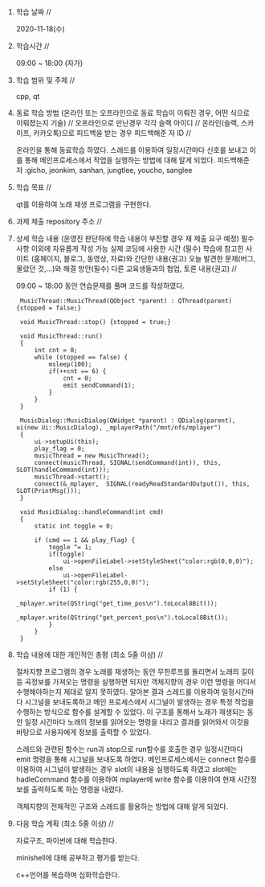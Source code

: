 1. 학습 날짜 // 

    2020-11-18(수)
 
2. 학습시간 // 

    09:00 ~ 18:00 (자가)
    
3. 학습 범위 및 주제 // 
    
    cpp, qt

4. 동료 학습 방법 (온라인 또는 오프라인으로 동료 학습이 이뤄진 경우, 어떤 식으로 이뤄졌는지 기술) // 오프라인으로 만난경우 각각 슬랙 아이디 // 온라인(슬랙, 스카이프, 카카오톡)으로 피드백을 받는 경우 피드백해준 자 ID // 

    온라인을 통해 동료학습 하였다. 스레드를 이용하여 일정시간마다 신호를 보내고 이를 통해 메인프로세스에서 작업을 실행하는 방법에 대해 알게 되었다. 피드백해준 자 :gicho, jeonkim, sanhan, jungtlee, youcho, sanglee

5. 학습 목표 //

    qt를 이용하여 노래 재생 프로그램을 구현한다.
    
6. 과제 제출 repository 주소 // 
    
    
    
7. 상세 학습 내용 (운영진 판단하에 학습 내용이 부진할 경우 재 제출 요구 예정) 필수사항 이외에 자유롭게 작성 가능 실제 코딩에 사용한 시간 (필수) 학습에 참고한 사이트 (홈페이지, 블로그, 동영상, 자료)와 간단한 내용(권고) 오늘 발견한 문제(버그, 몰랐던 것,...)와 해결 방안(필수) 다른 교육생들과의 협업, 토론 내용(권고) //
    
    09:00 ~ 18:00 동안 연습문제를 풀며 코드를 작성하였다.
    
        MusicThread::MusicThread(QObject *parent) : QThread(parent) {stopped = false;}
        
        void MusicThread::stop() {stopped = true;}
        
        void MusicThread::run()
        {
            int cnt = 0;
            while (stopped == false) {
                msleep(100);
                if(++cnt == 6) {
                    cnt = 0;
                    emit sendCommand(1);
                }
            }
        }
        
        MusicDialog::MusicDialog(QWidget *parent) : QDialog(parent), ui(new Ui::MusicDialog), _mplayerPath("/mnt/nfs/mplayer")
        {
            ui->setupUi(this);
            play_flag = 0;
            musicThread = new MusicThread();
            connect(musicThread, SIGNAL(sendCommand(int)), this, SLOT(handleCommand(int)));
            musicThread->start();
            connect(&_mplayer,  SIGNAL(readyReadStandardOutput()), this, SLOT(PrintMsg()));
        }
        
        void MusicDialog::handleCommand(int cmd)
        {
            static int toggle = 0;

            if (cmd == 1 && play_flag) {
                toggle ^= 1;
                if(toggle)
                    ui->openFileLabel->setStyleSheet("color:rgb(0,0,0)");
                else
                    ui->openFileLabel->setStyleSheet("color:rgb(255,0,0)");
                if (1) {
                    _mplayer.write(QString("get_time_pos\n").toLocal8Bit());
                    _mplayer.write(QString("get_percent_pos\n").toLocal8Bit());
                }
            }
        }
    
8. 학습 내용에 대한 개인적인 총평 (최소 5줄 이상) //
    
    절차지향 프로그램의 경우 노래를 재생하는 동안 무한루프를 돌리면서 노래의 길이 등 곡정보를 가져오는 명령을 실행하면 되지만 객체지향의 경우 이런 명령을 어디서 수행해야하는지 제대로 알지 못하였다. 알아본 결과 스레드를 이용하여 일정시간마다 시그널을 보내도록하고 메인 프로세스에서 시그널이 발생하는 경우 특정 작업을 수행하는 방식으로 함수를 설계할 수 있었다. 이 구조를 통해서 노래가 재생되는 동안 일정 시간마다 노래의 정보를 읽어오는 명령을 내리고 결과를 읽어와서 이것을 바탕으로 사용자에게 정보를 출력할 수 있었다. 
    
    스레드와 관련된 함수는 run과 stop으로 run함수를 호출한 경우 일정시간마다 emit 명령을 통해 시그널을 보내도록 하였다. 메인프로세스에서는 connect 함수를 이용하여 시그널이 발생하는 경우 slot의 내용을 실행하도록 하였고 slot에는 hadleCommand 함수를 이용하여 mplayer에 write 함수를 이용하여 현재 시간정보를 출력하도록 하는 명령을 내렸다.
    
    객체지향의 전체적인 구조와 스레드를 활용하는 방법에 대해 알게 되었다.
    
9. 다음 학습 계획 (최소 5줄 이상) // 
    
    자료구조, 파이썬에 대해 학습한다.
    
    minishell에 대해 공부하고 평가를 받는다.
    
    c++언어를 복습하며 심화학습한다.